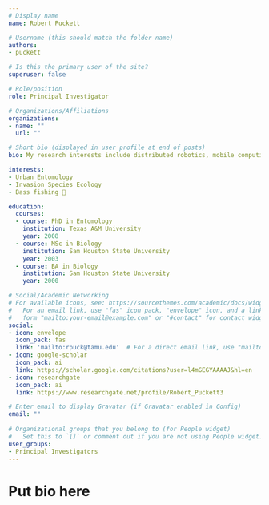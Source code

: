 ```yaml
---
# Display name
name: Robert Puckett

# Username (this should match the folder name)
authors:
- puckett

# Is this the primary user of the site?
superuser: false

# Role/position
role: Principal Investigator

# Organizations/Affiliations
organizations:
- name: ""
  url: ""

# Short bio (displayed in user profile at end of posts)
bio: My research interests include distributed robotics, mobile computing and programmable matter.

interests:
- Urban Entomology
- Invasion Species Ecology
- Bass fishing 🎣

education:
  courses:
  - course: PhD in Entomology
    institution: Texas A&M University
    year: 2008
  - course: MSc in Biology
    institution: Sam Houston State University
    year: 2003
  - course: BA in Biology
    institution: Sam Houston State University
    year: 2000

# Social/Academic Networking
# For available icons, see: https://sourcethemes.com/academic/docs/widgets/#icons
#   For an email link, use "fas" icon pack, "envelope" icon, and a link in the
#   form "mailto:your-email@example.com" or "#contact" for contact widget.
social:
- icon: envelope
  icon_pack: fas
  link: 'mailto:rpuck@tamu.edu'  # For a direct email link, use "mailto:test@example.org".
- icon: google-scholar
  icon_pack: ai
  link: https://scholar.google.com/citations?user=l4mGEGYAAAAJ&hl=en
- icon: researchgate
  icon_pack: ai
  link: https://www.researchgate.net/profile/Robert_Puckett3

# Enter email to display Gravatar (if Gravatar enabled in Config)
email: ""
  
# Organizational groups that you belong to (for People widget)
#   Set this to `[]` or comment out if you are not using People widget.  
user_groups:
- Principal Investigators
---
```

# Put bio here
